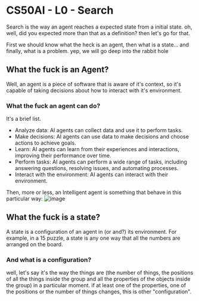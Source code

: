 # CS50AI - L0 - Search
Search is the way an agent reaches a expected state from a initial state.
oh, well, did you expected more than that as a definition? then let's go for that.

First we should know what the heck is an agent, then what is a state... 
and finally, what is a problem. yep, we will go deep into the rabbit hole

## What the fuck is an Agent?
Well, an agent is a piece of software that is aware of it's context, so it's capable
of taking decisions about how to interact with it's environment.

### What the fuck an agent can do?
It's a brief list.
- Analyze data: AI agents can collect data and use it to perform tasks.
- Make decisions: AI agents can use data to make decisions and choose actions to achieve goals. 
- Learn: AI agents can learn from their experiences and interactions, improving their performance over time. 
- Perform tasks: AI agents can perform a wide range of tasks, including answering questions, resolving issues, and automating processes. 
- Interact with the environment: AI agents can interact with their environment.
  
Then, more or less, an Intelligent agent is something that behave in this particular way:
![image](https://github.com/user-attachments/assets/119b7525-dbf7-4348-90d0-74f931833e34)

## What the fuck is a state?
A state is a configuration of an agent in (or and?) its environment. For example, in a 15 puzzle, a state is any one way that all the numbers are arranged on the board.
### And what is a configuration? 
well, let's say it's the way the things are (the number of things, the positions of all the things inside the group and all the properties of the objects inside the group) in a particular moment. if at least one of the properties, one of the positions or the number of things changes, this is other "configuration".